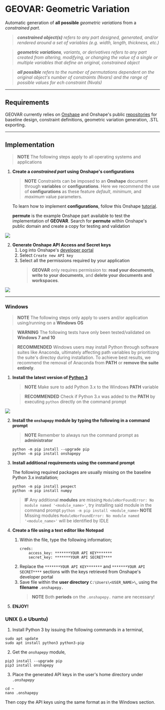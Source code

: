 # GEOVAR: Geometric Variation

Automatic generation of **all possible** _geometric variations_ from a _constrained part_.
> _**constrained object(s)** refers to any part designed, generated, and/or rendered around a set of variables (e.g. width, length, thickness, etc.)_

> _**geometric variations**, variants, or derivatives refers to any part created from altering, modifying, or changing the value of a single or multiple variables that define an original, constrained object_

> _**all possible** refers to the number of permutations dependent on the original object's number of constraints (Nvars) and the range of possible values for ech constraint (Nvals)_

---

## Requirements

GEOVAR currently relies on [Onshape](https://www.onshape.com/) and Onshape's public [repositories](https://github.com/onshape-public) for baseline design, constraint definitions, geometric variation generation, .STL exporting.

---

## Implementation
> **NOTE** The following steps apply to all operating systems and applications

1.  **Create a _constrained part_ using Onshape's configurations**
    
    > **NOTE** Constraints can be imposed to an **Onshape** document through **variables** or **configurations**. Here we recommend the       use of **configurations** as these feature _default_, _minimum_, and _maximum_ value parameters.
    
    To learn how to implement **configurations**, follow this Onshape [tutorial](https://www.onshape.com/videos/introducing-onshape-configurations).
    
    **permute** is the example Onshape part available to test the implementation of **GEOVAR**. Search for **permute** within Onshape's public domain and create a copy for testing and validation
    
<img align="center" src="https://github.com/pd3d/geovar/blob/win3/media/fig_onshape_permute.PNG">

2.  **Generate Onshape API Access and Secret keys**
    1.  Log into Onshape's [developer portal](https://dev-portal.onshape.com/keys)
    2.  Select `Create new API key`
    3.  Select all the permissions required by your application
        > **GEOVAR** only requires permission to: **read your documents**, **write to your documents**, and **delete your documents and      workspaces**.

<img align="center" src="https://github.com/pd3d/geovar/blob/win3/media/fig_keys.PNG">    

---

### Windows
>   **NOTE** The following steps only apply to users and/or application using/running on a **Windows OS**

>   **WARNING** The following tests have only been tested/validated on **Windows 7 and 10**

>   **RECOMMENDED** Windows users may install Python through software suites like Anaconda, ultimately affecting path variables by prioritizing the suite's directoy during installation. To achieve best results, we recommend the removal of Anaconda from **PATH** or **remove the suite entirely**.

1.  **Install the latest version of [Python 3](https://www.python.org/downloads/windows/)**
    >   **NOTE** Make sure to add Python 3.x to the Windows **PATH** variable
    
    >   **RECOMMENDED** Check if Python 3.x was added to the **PATH** by executing `python` directly on the command prompt   

<img align="center" src="https://github.com/pd3d/geovar/blob/win3/media/fig_python_install.png">

2.  **Install the `onshapepy` module by typing the following in a command prompt**
    >   **NOTE** Remember to always run the command prompt as **administrator**
    ```
    python -m pip install --upgrade pip
    python -m pip install onshapepy
    ```
3.  **Install additional requirements using the command prompt**

    The following required packages are usually missing on the baseline Python 3.x installation;
    ```
    python -m pip install pexpect
    python -m pip install numpy
    ```
    >   **IF** Any additional **modules** are missing `ModuleNorFoundError: No module named '<module_name>'`, try installing said module in the command prompt `python -m pip install <module_name>`
    >   **NOTE** Missing modules `ModuleNorFoundError: No module named '<module_name>'` will be identified by IDLE
    
4.  **Create a file using a text editor like Notepad**
    1.  Within the file, type the following information;
        ```
        creds:
            access_key: *******YOUR API KEY*******
            secret_key: *******YOUR API SECRET****
        ```
    2.  Replace the `*******YOUR API KEY*******` and `*******YOUR API SECRET****` sections with the keys retrieved from Onshape's developer portal
    3.  Save file within the **user directory** `C:\Users\<USER_NAME>\`, using the **filename** `.onshapepy.`
        >   **NOTE** Both **periods** on the `.onshapepy.` name are necessary!

5. **ENJOY!**

### UNIX (i.e Ubuntu)

1. Install Python 3 by issuing the following commands in a terminal,
```
sudo apt update
sudo apt install python3 python3-pip
```

2. Get the _```onshapepy```_ module,
```
pip3 install --upgrade pip
pip3 install onshapepy
```

3. Place the generated API keys in the user's home directory under _```.onshapepy```_
```
cd ~
nano .onshapepy
```
Then copy the API keys using the same format as in the Windows section.
